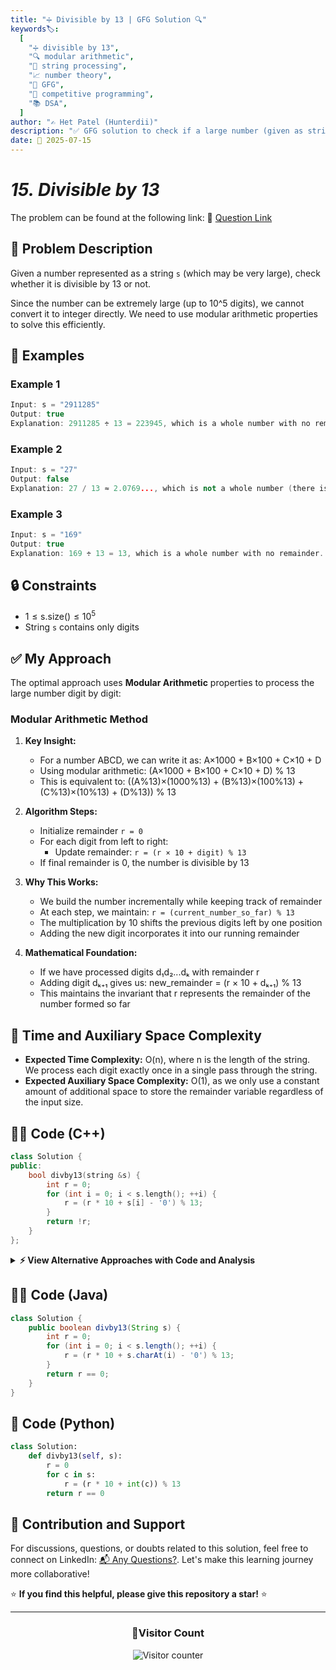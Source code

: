 ```yaml
---
title: "➗ Divisible by 13 | GFG Solution 🔍"
keywords🏷️:
  [
    "➗ divisible by 13",
    "🔍 modular arithmetic",
    "📍 string processing",
    "📈 number theory",
    "📘 GFG",
    "🏁 competitive programming",
    "📚 DSA",
  ]
author: "✍️ Het Patel (Hunterdii)"
description: "✅ GFG solution to check if a large number (given as string) is divisible by 13 using modular arithmetic properties. 🚀"
date: 📅 2025-07-15
---
```


# _15. Divisible by 13_

The problem can be found at the following link: 🔗 [Question Link](https://www.geeksforgeeks.org/problems/divisible-by-13/1)

## **🧩 Problem Description**

Given a number represented as a string `s` (which may be very large), check whether it is divisible by 13 or not.

Since the number can be extremely large (up to 10^5 digits), we cannot convert it to integer directly. We need to use modular arithmetic properties to solve this efficiently.

## **📘 Examples**

### Example 1

```cpp
Input: s = "2911285"
Output: true
Explanation: 2911285 ÷ 13 = 223945, which is a whole number with no remainder.
```

### Example 2

```cpp
Input: s = "27"
Output: false
Explanation: 27 / 13 ≈ 2.0769..., which is not a whole number (there is a remainder).
```

### Example 3

```cpp
Input: s = "169"
Output: true
Explanation: 169 ÷ 13 = 13, which is a whole number with no remainder.
```

## **🔒 Constraints**

- $1 \le \text{s.size()} \le 10^5$
- String `s` contains only digits

## **✅ My Approach**

The optimal approach uses **Modular Arithmetic** properties to process the large number digit by digit:

### **Modular Arithmetic Method**

1. **Key Insight:**

   - For a number ABCD, we can write it as: A×1000 + B×100 + C×10 + D
   - Using modular arithmetic: (A×1000 + B×100 + C×10 + D) % 13
   - This is equivalent to: ((A%13)×(1000%13) + (B%13)×(100%13) + (C%13)×(10%13) + (D%13)) % 13

2. **Algorithm Steps:**

   - Initialize remainder `r = 0`
   - For each digit from left to right:
     - Update remainder: `r = (r × 10 + digit) % 13`
   - If final remainder is 0, the number is divisible by 13

3. **Why This Works:**

   - We build the number incrementally while keeping track of remainder
   - At each step, we maintain: `r = (current_number_so_far) % 13`
   - The multiplication by 10 shifts the previous digits left by one position
   - Adding the new digit incorporates it into our running remainder

4. **Mathematical Foundation:**
   - If we have processed digits d₁d₂...dₖ with remainder r
   - Adding digit dₖ₊₁ gives us: new_remainder = (r × 10 + dₖ₊₁) % 13
   - This maintains the invariant that r represents the remainder of the number formed so far

## 📝 Time and Auxiliary Space Complexity

- **Expected Time Complexity:** O(n), where n is the length of the string. We process each digit exactly once in a single pass through the string.
- **Expected Auxiliary Space Complexity:** O(1), as we only use a constant amount of additional space to store the remainder variable regardless of the input size.

## **🧑‍💻 Code (C++)**

```cpp
class Solution {
public:
    bool divby13(string &s) {
        int r = 0;
        for (int i = 0; i < s.length(); ++i) {
            r = (r * 10 + s[i] - '0') % 13;
        }
        return !r;
    }
};
```

<details>
<summary><b>⚡ View Alternative Approaches with Code and Analysis</b></summary>

## 📊 **2️⃣ Optimized Index-Based Iteration**

### 💡 Algorithm Steps:

1. Use index-based loop for better cache locality
2. Combine digit conversion with modulo operation
3. Direct boolean return without comparison

```cpp
class Solution {
public:
    bool divby13(string &s) {
        int mod = 0;
        for (size_t i = 0; i < s.size(); mod = (mod * 10 + s[i++] - 48) % 13);
        return mod == 0;
    }
};
```

### 📝 **Complexity Analysis:**

- **Time:** ⏱️ O(n) - single pass through string
- **Auxiliary Space:** 💾 O(1) - constant space

### ✅ **Why This Approach?**

- Compact loop structure
- Direct ASCII conversion (48 = '0')
- Efficient memory access pattern

## 📊 **3️⃣ Reverse Iteration Approach**

### 💡 Algorithm Steps:

1. Process string from right to left
2. Use power of 10 modulo 13 for each position
3. Precomputed powers for optimization

```cpp
class Solution {
public:
    bool divby13(string &s) {
        int rem = 0, pow = 1;
        for (int i = s.length() - 1; i >= 0; --i) {
            rem = (rem + (s[i] - '0') * pow) % 13;
            pow = (pow * 10) % 13;
        }
        return rem == 0;
    }
};
```

### 📝 **Complexity Analysis:**

- **Time:** ⏱️ O(n) - single pass through string
- **Auxiliary Space:** 💾 O(1) - constant space

### ✅ **Why This Approach?**

- Mathematical approach using positional values
- Efficient modular arithmetic
- Alternative iteration pattern

## 📊 **4️⃣ Pointer-Based Optimization**

### 💡 Algorithm Steps:

1. Use char pointer for direct memory access
2. Eliminate bounds checking overhead
3. Compact arithmetic operations

```cpp
class Solution {
public:
    bool divby13(string &s) {
        int r = 0;
        const char* p = s.c_str();
        while (*p) r = (r * 10 + *p++ - '0') % 13;
        return !r;
    }
};
```

### 📝 **Complexity Analysis:**

- **Time:** ⏱️ O(n) - single pass through string
- **Auxiliary Space:** 💾 O(1) - constant space

### ✅ **Why This Approach?**

- Direct memory access via pointer
- Eliminates string bounds checking
- Highly optimized for performance

## 📊 **5️⃣ Range-Based Loop**

### 💡 Algorithm Steps:

1. Use modern C++ range-based for loop
2. Cleaner syntax and better readability
3. Compiler optimizations for iterators

```cpp
class Solution {
public:
    bool divby13(string &s) {
        int r = 0;
        for (char c : s) {
            r = (r * 10 + c - '0') % 13;
        }
        return r == 0;
    }
};
```

### 📝 **Complexity Analysis:**

- **Time:** ⏱️ O(n) - single pass through string
- **Auxiliary Space:** 💾 O(1) - constant space

### ✅ **Why This Approach?**

- Clean, modern C++ syntax
- Automatic iterator management
- Enhanced readability

## 🆚 **🔍 Comparison of Approaches**

| 🚀 **Approach**             | ⏱️ **Time Complexity** | 💾 **Space Complexity** | ✅ **Pros**                 | ⚠️ **Cons**                     |
| --------------------------- | ---------------------- | ----------------------- | --------------------------- | ------------------------------- |
| 🔍 **Standard Index Loop**  | 🟢 O(n)                | 🟢 O(1)                 | 🚀 Clean, readable syntax   | 💾 Standard performance         |
| 🔺 **Optimized Index Loop** | 🟢 O(n)                | 🟢 O(1)                 | 🔧 Compact loop structure   | 💾 Less readable                |
| ⏰ **Reverse Iteration**    | 🟢 O(n)                | 🟢 O(1)                 | 🚀 Mathematical elegance    | 🔄 Additional power calculation |
| 📊 **Pointer-Based**        | 🟢 O(n)                | 🟢 O(1)                 | ⚡ Maximum performance      | 🔧 C-style, less safe           |
| 🎯 **Range-Based Loop**     | 🟢 O(n)                | 🟢 O(1)                 | 🚀 Modern C++, clean syntax | 💾 Iterator overhead            |

### 🏆 **Best Choice Recommendation**

| 🎯 **Scenario**                         | 🎖️ **Recommended Approach** | 🔥 **Performance Rating** |
| --------------------------------------- | --------------------------- | ------------------------- |
| ⚡ **Maximum performance**              | 🥇 **Pointer-Based**        | ★★★★★                     |
| 📊 **Balanced readability/performance** | 🥈 **Range-Based Loop**     | ★★★★☆                     |
| 🎯 **Compact code**                     | 🥉 **Optimized Index Loop** | ★★★★☆                     |
| 🚀 **Competitive programming**          | 🏅 **Reverse Iteration**    | ★★★★★                     |
| 🔧 **Production code**                  | 🎖️ **Standard Index Loop**  | ★★★★☆                     |

</details>

## **🧑‍💻 Code (Java)**

```java
class Solution {
    public boolean divby13(String s) {
        int r = 0;
        for (int i = 0; i < s.length(); ++i) {
            r = (r * 10 + s.charAt(i) - '0') % 13;
        }
        return r == 0;
    }
}
```

## **🐍 Code (Python)**

```python
class Solution:
    def divby13(self, s):
        r = 0
        for c in s:
            r = (r * 10 + int(c)) % 13
        return r == 0
```

## 🧠 Contribution and Support

For discussions, questions, or doubts related to this solution, feel free to connect on LinkedIn: [📬 Any Questions?](https://www.linkedin.com/in/patel-hetkumar-sandipbhai-8b110525a/). Let's make this learning journey more collaborative!

⭐ **If you find this helpful, please give this repository a star!** ⭐

---

<div align="center">
  <h3><b>📍Visitor Count</b></h3>
</div>

<p align="center">
  <img src="https://visitor-badge.laobi.icu/badge?page_id=Hunterdii.GeeksforGeeks-POTD" alt="Visitor counter" />
</p>
